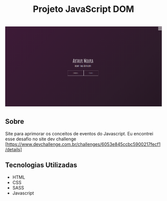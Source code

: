 <h1 style="text-align: center;">Projeto JavaScript DOM</h1>

<h1 style="text-align: center;"><img src="assets/img/frontend.png"></h1>

## Sobre

Site para aprimorar os conceitos de eventos do Javascript. Eu encontrei esse desafio no site dev challenge [https://www.devchallenge.com.br/challenges/6053e845ccbc5900217fecf1/details]

## Tecnologias Utilizadas

- HTML
- CSS
- SASS
- Javascript
